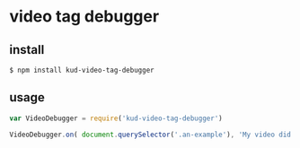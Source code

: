 # video tag debugger

## install

```console
$ npm install kud-video-tag-debugger
```

## usage

```javascript
var VideoDebugger = require('kud-video-tag-debugger')

VideoDebugger.on( document.querySelector('.an-example'), 'My video did %s.' )
```
